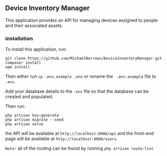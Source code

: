 ## Device Inventory Manager
This application provides an API for managing devices assigned to people and their associated assets.

### installation
To install this application, run:
 ```
 git clone https://github.com/MichaelBarrows/DeviceInventoryManager.git
 composer install
 npm install
 ```
 Then either run ``` cp .env.example .env ``` or rename the ``` .env.example``` file to ``` .env ```.

 Add your database details to the ``` .env ``` file so that the database can be created and populated.

 Then run:
 ```
 php artisan key:generate
 php artisan migrate --seed
 php artisan serve
 ```

 the API will be available at ``` http://localhost:8000/api ``` and the front-end page will be available at ``` http://localhost:8000/users ```.

``` Note: ```  all of the routing can be found by running ``` php artisan route:list ```
